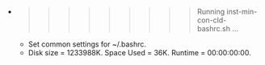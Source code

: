 * >>>>>>>>> Running inst-min-con-cld-bashrc.sh ...
  * Set common settings for ~/.bashrc.
  * Disk size = 1233988K. Space Used = 36K. Runtime = 00:00:00:00.
